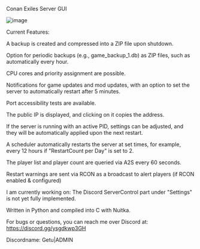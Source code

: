 
Conan Exiles Server GUI

![image](https://github.com/Getu22/CSG/assets/163321426/2e3f3fab-825d-48ca-98a8-4b35bb26ca1e)


Current Features:

A backup is created and compressed into a ZIP file upon shutdown.

Option for periodic backups (e.g., game_backup_1.db) as ZIP files, such as automatically every hour.

CPU cores and priority assignment are possible.

Notifications for game updates and mod updates, with an option to set the server to automatically restart after 5 minutes.

Port accessibility tests are available.

The public IP is displayed, and clicking on it copies the address.

If the server is running with an active PID, settings can be adjusted, and they will be automatically applied upon the next restart.

A scheduler automatically restarts the server at set times, for example, every 12 hours if "RestartCount per Day" is set to 2.

The player list and player count are queried via A2S every 60 seconds.

Restart warnings are sent via RCON as a broadcast to alert players (if RCON enabled & configured)



I am currently working on: 
The Discord ServerControl part under "Settings" is not yet fully implemented.


Written in Python and compiled into C with Nuitka.




For bugs or questions, you can reach me over Discord at: https://discord.gg/ysgdkwp3GH

Discordname: Getu|ADMIN

